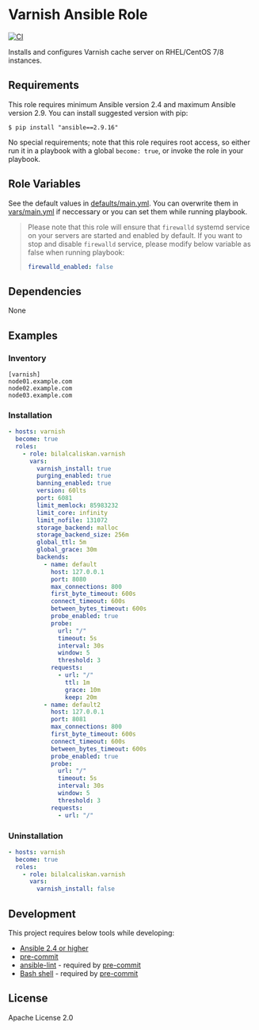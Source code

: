 # Varnish Ansible Role

[![CI](https://github.com/bilalcaliskan/varnish-ansible-role/workflows/CI/badge.svg?event=push)](https://github.com/bilalcaliskan/varnish-ansible-role/actions?query=workflow%3ACI)

Installs and configures Varnish cache server on RHEL/CentOS 7/8 instances.

## Requirements

This role requires minimum Ansible version 2.4 and maximum Ansible version 2.9. You can install suggested version with pip:
```
$ pip install "ansible==2.9.16"
```

No special requirements; note that this role requires root access, so either run it in a playbook with a global `become: true`, or invoke the role in your playbook.

## Role Variables
See the default values in [defaults/main.yml](defaults/main.yml). You can overwrite them in [vars/main.yml](vars/main.yml) if neccessary or you can set them while running playbook.

> Please note that this role will ensure that `firewalld` systemd service on your servers are started and enabled by default. If you want to stop and disable `firewalld` service, please modify below variable as false when running playbook:
> ```yaml
> firewalld_enabled: false

## Dependencies

None

## Examples

### Inventory
```
[varnish]
node01.example.com
node02.example.com
node03.example.com
```

### Installation
```yaml
- hosts: varnish
  become: true
  roles:
    - role: bilalcaliskan.varnish
      vars:
        varnish_install: true
        purging_enabled: true
        banning_enabled: true
        version: 60lts
        port: 6081
        limit_memlock: 85983232
        limit_core: infinity
        limit_nofile: 131072
        storage_backend: malloc
        storage_backend_size: 256m
        global_ttl: 5m
        global_grace: 30m
        backends:
          - name: default
            host: 127.0.0.1
            port: 8080
            max_connections: 800
            first_byte_timeout: 600s
            connect_timeout: 600s
            between_bytes_timeout: 600s
            probe_enabled: true
            probe:
              url: "/"
              timeout: 5s
              interval: 30s
              window: 5
              threshold: 3
            requests:
              - url: "/"
                ttl: 1m
                grace: 10m
                keep: 20m
          - name: default2
            host: 127.0.0.1
            port: 8081
            max_connections: 800
            first_byte_timeout: 600s
            connect_timeout: 600s
            between_bytes_timeout: 600s
            probe_enabled: true
            probe:
              url: "/"
              timeout: 5s
              interval: 30s
              window: 5
              threshold: 3
            requests:
              - url: "/"
```

### Uninstallation

```yaml
- hosts: varnish
  become: true
  roles:
    - role: bilalcaliskan.varnish
      vars:
        varnish_install: false
```

## Development
This project requires below tools while developing:
- [Ansible 2.4 or higher](https://docs.ansible.com/ansible/latest/installation_guide/intro_installation.html)
- [pre-commit](https://pre-commit.com/)
- [ansible-lint](https://ansible-lint.readthedocs.io/en/latest/installing.html#using-pip-or-pipx) - required by [pre-commit](https://pre-commit.com/)
- [Bash shell](https://www.gnu.org/software/bash/) - required by [pre-commit](https://pre-commit.com/)

## License

Apache License 2.0
